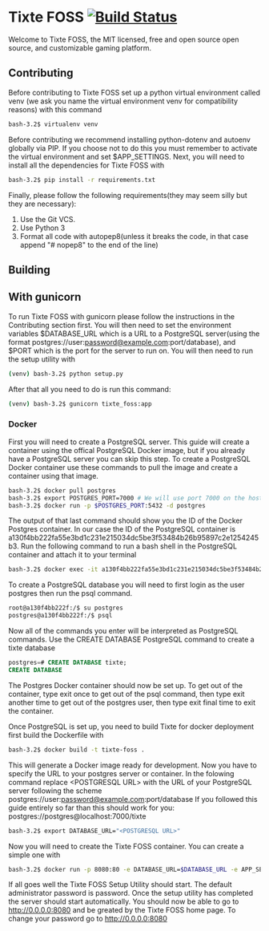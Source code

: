 # Tixte FOSS [![Build Status](https://dev.azure.com/michaelmcnulty37/Tixte%20FOSS/_apis/build/status/michaelfm1211.tixte-foss?branchName=master)](https://dev.azure.com/michaelmcnulty37/Tixte%20FOSS/_build/latest?definitionId=5&branchName=master)

Welcome to Tixte FOSS, the MIT licensed, free and open source open source, and customizable gaming platform.

## Contributing

Before contributing to Tixte FOSS set up a python virtual environment called venv (we ask you name the virtual environment venv for compatibility reasons) with this command

```bash
bash-3.2$ virtualenv venv
```

Before contributing we recommend installing python-dotenv and autoenv globally via PIP. If you choose not to do this you must remember to activate the virtual environment and set \$APP_SETTINGS. Next, you will need to install all the dependencies for Tixte FOSS with

```bash
bash-3.2$ pip install -r requirements.txt
```

Finally, please follow the following requirements(they may seem silly but they are necessary):

1. Use the Git VCS.
2. Use Python 3
3. Format all code with autopep8(unless it breaks the code, in that case append "# nopep8" to the end of the line)

## Building

## With gunicorn

To run Tixte FOSS with gunicorn please follow the instructions in the Contributing section first. You will then need to set the environment variables $DATABASE_URL which is a URL to a PostgreSQL server(using the format postgres://user:password@example.com:port/database), and \$PORT which is the port for the server to run on. You will then need to run the setup utility with

```bash
(venv) bash-3.2$ python setup.py
```

After that all you need to do is run this command:

```bash
(venv) bash-3.2$ gunicorn tixte_foss:app
```

### Docker

First you will need to create a PostgreSQL server. This guide will create a container using the offical PostgreSQL Docker image, but if you already have a PostgreSQL server you can skip this step. To create a PostgreSQL Docker container use these commands to pull the image and create a container using that image.

```bash
bash-3.2$ docker pull postgres
bash-3.2$ export POSTGRES_PORT=7000 # We will use port 7000 on the host machine, this port can be anything
bash-3.2$ docker run -p $POSTGRES_PORT:5432 -d postgres
```

The output of that last command should show you the ID of the Docker Postgres container. In our case the ID of the PostgreSQL container is a130f4bb222fa55e3bd1c231e215034dc5be3f53484b26b95897c2e1254245b3. Run the following command to run a bash shell in the PostgreSQL container and attach it to your terminal

```bash
bash-3.2$ docker exec -it a130f4bb222fa55e3bd1c231e215034dc5be3f53484b26b95897c2e1254245b3 bash
```

To create a PostgreSQL database you will need to first login as the user postgres then run the psql command.

```bash
root@a130f4bb222f:/$ su postgres
postgres@a130f4bb222f:/$ psql
```

Now all of the commands you enter will be interpreted as PostgreSQL commands. Use the CREATE DATABASE PostgreSQL command to create a tixte database

```sql
postgres=# CREATE DATABASE tixte;
CREATE DATABASE
```

The Postgres Docker container should now be set up. To get out of the container, type exit once to get out of the psql command, then type exit another time to get out of the postgres user, then type exit final time to exit the container.

Once PostgreSQL is set up, you need to build Tixte for docker deployment first build the Dockerfile with

```bash
bash-3.2$ docker build -t tixte-foss .
```

This will generate a Docker image ready for development. Now you have to specify the URL to your postgres server or container. In the folowing command replace &lt;POSTGRESQL URL&gt; with the URL of your PostgreSQL server following the scheme postgres://user:password@example.com:port/database If you followed this guide entirely so far than this should work for you: postgres://postgres@localhost:7000/tixte

```bash
bash-3.2$ export DATABASE_URL="<POSTGRESQL URL>"
```

Now you will need to create the Tixte FOSS container. You can create a simple one with

```bash
bash-3.2$ docker run -p 8080:80 -e DATABASE_URL=$DATABASE_URL -e APP_SETTINGS="config.ProductionConfig" tixte-foss
```

If all goes well the Tixte FOSS Setup Utility should start. The default administrator password is password. Once the setup utility has completed the server should start automatically. You should now be able to go to http://0.0.0.0:8080 and be greated by the Tixte FOSS home page. To change your password go to http://0.0.0.0:8080
